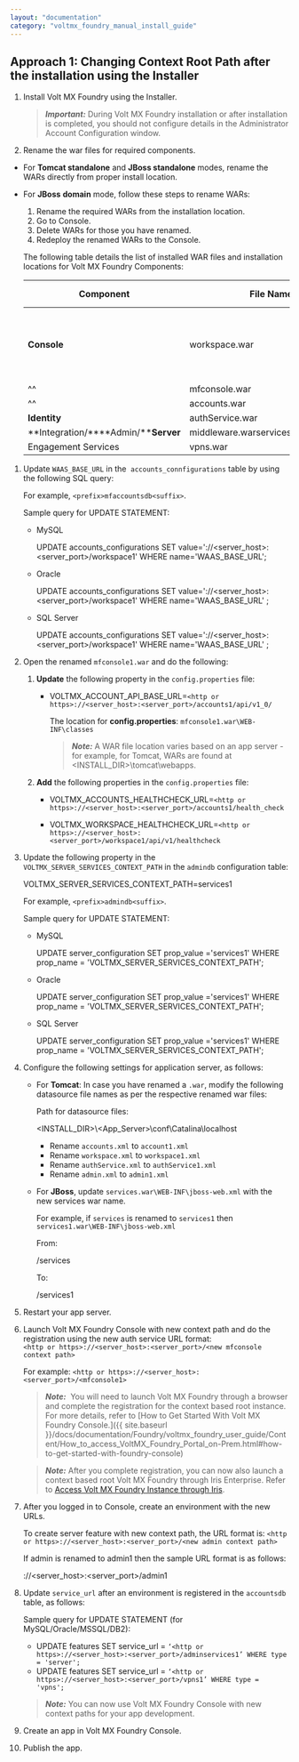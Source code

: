 ```yaml
---
layout: "documentation"
category: "voltmx_foundry_manual_install_guide"
---
```

                              

Approach 1: Changing Context Root Path after the installation using the Installer
---------------------------------------------------------------------------------

1.  Install Volt MX Foundry using the Installer.
    
    > **_Important:_** During Volt MX Foundry installation or after installation is completed, you should not configure details in the Administrator Account Configuration window.
    
2.  Rename the war files for required components.

*   For **Tomcat standalone** and **JBoss standalone** modes, rename the WARs directly from proper install location.
*   For **JBoss** **domain** mode, follow these steps to rename WARs:
    
    1.  Rename the required WARs from the installation location.
    2.  Go to Console.
    3.  Delete WARs for those you have renamed.
    4.  Redeploy the renamed WARs to the Console.
    
    The following table details the list of installed WAR files and installation locations for Volt MX Foundry Components:
    
    | Component | File Name | Renamed WAR files | Path for installed WAR files for Volt MX Foundry |
    | --- | --- | --- | --- |
    | **Console** | workspace.war | workspace`1`.war | **Tomcat** (standalone mode): `<VoltMX Foundry Install Path>\tomcat\webapps` **JBoss** (standalone mode): `<VoltMX Foundry Install Path>\jboss > standalone\deployments`   |
    |^^| mfconsole.war | mfconsole`1`.war |
    |^^| accounts.war | accounts`1`.war |
    | **Identity** | authService.war | authService`1`.war |
    | **Integration/****Admin/****Server** | middleware.warservices.waradmin.war | middleware`1`.warservices`1`.waradmin`1`.war |
    | Engagement Services | vpns.war | vpns`1`.war |
    

1.  Update `WAAS_BASE_URL` in the  `accounts_connfigurations` table by using the following SQL query:
    
    For example, `<prefix>mfaccountsdb<suffix>`.
    
    Sample query for UPDATE STATEMENT:
    
    *   MySQL
        
        UPDATE accounts\_configurations SET value='<http or https>://<server\_host>:<server\_port>/workspace1' WHERE name='WAAS\_BASE\_URL';
        
    *   Oracle
        
        UPDATE accounts\_configurations SET value='<http or https>://<server\_host>:<server\_port>/workspace1' WHERE name='WAAS\_BASE\_URL' ;
        
    *   SQL Server
        
        UPDATE accounts\_configurations SET value='<http or https>://<server\_host>:<server\_port>/workspace1' WHERE name='WAAS\_BASE\_URL' ;
        
2.  Open the renamed `mfconsole1.war` and do the following:
    1.  **Update** the following property in the `config.properties` file:
        *   VOLTMX\_ACCOUNT\_API\_BASE\_URL=`<http or https>://<server_host>:<server_port>/accounts1/api/v1_0/`
            
            The location for **config.properties**: `mfconsole1.war\WEB-INF\classes`
            
            > **_Note:_** A WAR file location varies based on an app server - for example, for Tomcat, WARs are found at <INSTALL\_DIR>\\tomcat\\webapps.
            
    2.  **Add** the following properties in the `config.properties` file:
        *   VOLTMX\_ACCOUNTS\_HEALTHCHECK\_URL=`<http or https>://<server_host>:<server_port>/accounts1/health_check`
            
        *   VOLTMX\_WORKSPACE\_HEALTHCHECK\_URL=`<http or https>://<server_host>:<server_port>/workspace1/api/v1/healthcheck`
            
3.  Update the following property in the `VOLTMX_SERVER_SERVICES_CONTEXT_PATH` in the `admindb` configuration table:
    
    VOLTMX\_SERVER\_SERVICES\_CONTEXT\_PATH=services1
    
    For example, `<prefix>admindb<suffix>`.
    
    Sample query for UPDATE STATEMENT:
    
    *   MySQL
        
        UPDATE server\_configuration SET prop\_value ='services1' WHERE prop\_name = 'VOLTMX\_SERVER\_SERVICES\_CONTEXT\_PATH';
        
    *   Oracle
        
        UPDATE server\_configuration SET prop\_value ='services1' WHERE prop\_name = 'VOLTMX\_SERVER\_SERVICES\_CONTEXT\_PATH';
        
    *   SQL Server
        
        UPDATE server\_configuration SET prop\_value ='services1' WHERE prop\_name = 'VOLTMX\_SERVER\_SERVICES\_CONTEXT\_PATH';
        
4.  Configure the following settings for application server, as follows:
    *   For **Tomcat**: In case you have renamed a `.war`, modify the following datasource file names as per the respective renamed war files:
        
        Path for datasource files:
        
        <INSTALL\_DIR>\\<App\_Server>\\conf\\Catalina\\localhost
        
        *   Rename `accounts.xml` to `account1.xml`
        *   Rename `workspace.xml` to `workspace1.xml`
        *   Rename `authService.xml` to `authService1.xml`
        *   Rename `admin.xml` to `admin1.xml`
        
    *   For **JBoss**, update `services.war\WEB-INF\jboss-web.xml` with the new services war name.
        
        For example, if `services` is renamed to `services1` then `services1.war\WEB-INF\jboss-web.xml`
        
        From:
        
        <context-root>/services</context-root>
        
        To:
        
        <context-root>/services1</context-root>
        
5.  Restart your app server.
6.  Launch Volt MX Foundry Console with new context path and do the registration using the new auth service URL format:  
    `<http or https>://<server_host>:<server_port>/<new mfconsole context path>  
    `
    
    For example: `<http or https>://<server_host>:<server_port>/<mfconsole1>`
    
    > **_Note:_**  You will need to launch Volt MX Foundry through a browser and complete the registration for the context based root instance.  
    For more details, refer to [How to Get Started With Volt MX Foundry Console.]({{ site.baseurl }}/docs/documentation/Foundry/voltmx_foundry_user_guide/Content/How_to_access_VoltMX_Foundry_Portal_on-Prem.html#how-to-get-started-with-foundry-console)
    
    > **_Note:_** After you complete registration, you can now also launch a context based root Volt MX Foundry through Iris Enterprise. Refer to [Access Volt MX Foundry Instance through Iris](#ContextRootIris).
    
7.  After you logged in to Console, create an environment with the new URLs.
    
    To create server feature with new context path, the URL format is: `<http or https>://<server_host>:<server_port>/<new admin context path>`
    
    If admin is renamed to admin1 then the sample URL format is as follows:
    
    <http or https>://<server\_host>:<server\_port>/admin1
    
8.  Update `service_url` after an environment is registered in the `accountsdb` table, as follows:
    
    Sample query for UPDATE STATEMENT (for MySQL/Oracle/MSSQL/DB2):
    
    *   UPDATE features SET service\_url = `‘<http or https>://<server_host>:<server_port>/adminservices1’ WHERE type = 'server';`
    *   UPDATE features SET service\_url = `‘<http or https>://<server_host>:<server_port>/vpns1’ WHERE type = 'vpns';`
    
    > **_Note:_** You can now use Volt MX Foundry Console with new context paths for your app development.
    
9.  Create an app in Volt MX Foundry Console.
10.  Publish the app.
